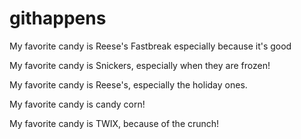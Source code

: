 # githappens

My favorite candy is Reese's Fastbreak especially because it's good

My favorite candy is Snickers,
especially when they are frozen!

My favorite candy is Reese's, especially the holiday ones.

My favorite candy is candy corn!

My favorite candy is TWIX, because of the crunch!

